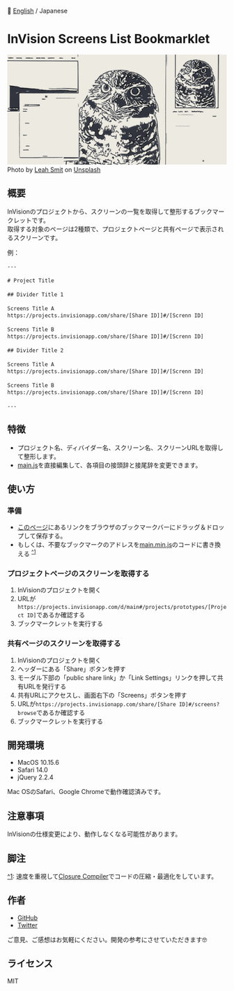 📖 [English](./README.md) / Japanese  
  
# InVision Screens List Bookmarklet
![カバー画像](cover.jpg)
Photo by [Leah Smit](https://unsplash.com/@4cats?utm_source=unsplash&amp;utm_medium=referral&amp;utm_content=creditCopyText) on [Unsplash](https://unsplash.com/s/photos/owl?utm_source=unsplash&amp;utm_medium=referral&amp;utm_content=creditCopyText)

## 概要
InVisionのプロジェクトから、スクリーンの一覧を取得して整形するブックマークレットです。  
取得する対象のページは2種類で、プロジェクトページと共有ページで表示されるスクリーンです。

例：
```
---

# Project Title

## Divider Title 1

Screens Title A
https://projects.invisionapp.com/share/[Share ID]]#/[Screnn ID]

Screens Title B
https://projects.invisionapp.com/share/[Share ID]]#/[Screnn ID]

## Divider Title 2

Screens Title A
https://projects.invisionapp.com/share/[Share ID]]#/[Screnn ID]

Screens Title B
https://projects.invisionapp.com/share/[Share ID]]#/[Screnn ID]

---
```

## 特徴
- プロジェクト名、ディバイダー名、スクリーン名、スクリーンURLを取得して整形します。
- [main.js](./main.js)を直接編集して、各項目の接頭辞と接尾辞を変更できます。

## 使い方

### 準備
- [このページ](https://kskg.github.io/bookmarklet-invision-screens-list/)にあるリンクをブラウザのブックマークバーにドラッグ＆ドロップして保存する。
- もしくは、不要なブックマークのアドレスを[main.min.js](./main.min.js)のコードに書き換える <sup><a name="1">[^1](#notes_1)</a></sup>

### プロジェクトページのスクリーンを取得する
1. InVisionのプロジェクトを開く
2. URLが`https://projects.invisionapp.com/d/main#/projects/prototypes/[Project ID]`であるか確認する
3. ブックマークレットを実行する

### 共有ページのスクリーンを取得する
1. InVisionのプロジェクトを開く
2. ヘッダーにある「Share」ボタンを押す
3. モーダル下部の「public share link」か「Link Settings」リンクを押して共有URLを発行する
4. 共有URLにアクセスし、画面右下の「Screens」ボタンを押す
5. URLが`https://projects.invisionapp.com/share/[Share ID]#/screens?browse`であるか確認する
6. ブックマークレットを実行する

## 開発環境
- MacOS 10.15.6
- Safari 14.0
- jQuery 2.2.4

Mac OSのSafari、Google Chromeで動作確認済みです。

## 注意事項
InVisionの仕様変更により、動作しなくなる可能性があります。

## 脚注
<a name="notes_1">[^1](#1)</a>: 速度を重視して[Closure Compiler](https://closure-compiler.appspot.com/home)でコードの圧縮・最適化をしています。  

## 作者
- [GitHub](https://github.com/kskg)
- [Twitter](https://twitter.com/kskg)

ご意見、ご感想はお気軽にください。開発の参考にさせていただきます🤓

## ライセンス
MIT